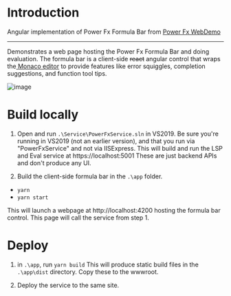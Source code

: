 # Introduction

Angular implementation of Power Fx Formula Bar from [Power Fx WebDemo](https://github.com/microsoft/power-fx-host-samples/tree/main/Samples/WebDemo)

---

Demonstrates a web page hosting the Power Fx Formula Bar and doing evaluation. 
The formula bar is a client-side ~~react~~ angular control that wraps the[ Monaco editor](https://microsoft.github.io/monaco-editor/) to provide features like error squiggles, completion suggestions, and function tool tips. 

![image](https://user-images.githubusercontent.com/1538900/143385087-c086a26c-9f0d-4989-b5b5-0fe489ebc314.png)

# Build locally 

1. Open and run `.\Service\PowerFxService.sln` in VS2019. 
Be sure you're running in VS2019 (not an earlier version), and that you run via "PowerFxService" and not via IISExpress. 
This will build and run the LSP and Eval service at https://localhost:5001
These are just backend APIs and don't produce any UI. 

2. Build the client-side formula bar in the `.\app` folder. 
- `yarn`
- `yarn start`

This will launch a webpage at  http://localhost:4200 hosting the formula bar control. This page will call the service from step 1. 

# Deploy
1. in `.\app`, run `yarn build`
This will produce static build files in the `.\app\dist` directory. 
Copy these to the wwwroot. 

2. Deploy the service to the same site. 

